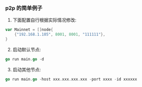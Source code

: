 ### p2p 的简单例子 

1. 下面配置自行根据实际情况修改:   
```go
var Mainnet = []node{
	{"192.168.1.105", 8001, 8001, "111111"},
}
``` 

2. 启动默认节点:   
```go 
go run main.go -d
``` 

3. 启动其他节点:   
```go
go run main.go -host xxx.xxx.xxx.xxx -port xxxx -id xxxxxx
```
